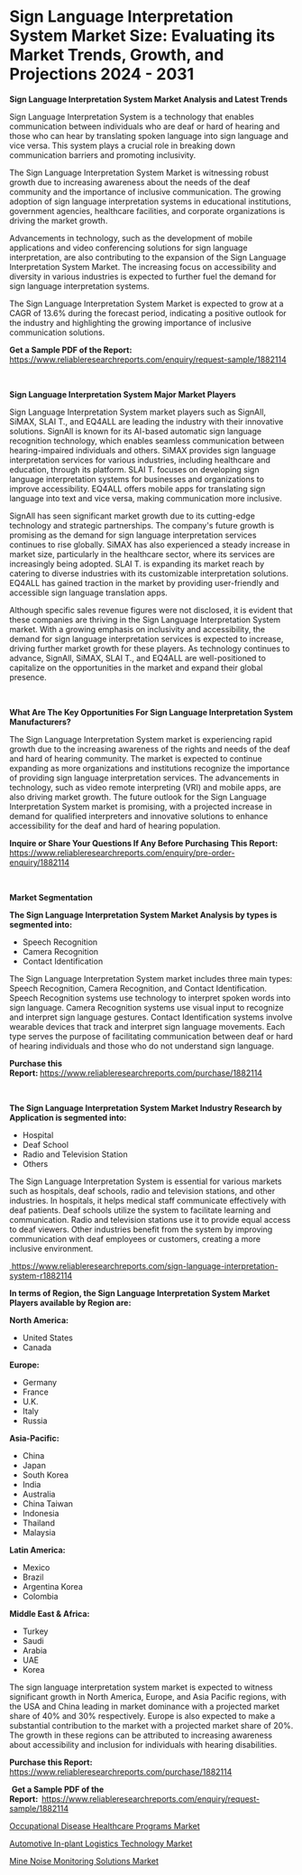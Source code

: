<p><h1>Sign Language Interpretation System Market Size: Evaluating its Market Trends, Growth, and Projections 2024 - 2031</h1></p><p><strong>Sign Language Interpretation System Market Analysis and Latest Trends</strong></p>
<p><p>Sign Language Interpretation System is a technology that enables communication between individuals who are deaf or hard of hearing and those who can hear by translating spoken language into sign language and vice versa. This system plays a crucial role in breaking down communication barriers and promoting inclusivity.</p><p>The Sign Language Interpretation System Market is witnessing robust growth due to increasing awareness about the needs of the deaf community and the importance of inclusive communication. The growing adoption of sign language interpretation systems in educational institutions, government agencies, healthcare facilities, and corporate organizations is driving the market growth.</p><p>Advancements in technology, such as the development of mobile applications and video conferencing solutions for sign language interpretation, are also contributing to the expansion of the Sign Language Interpretation System Market. The increasing focus on accessibility and diversity in various industries is expected to further fuel the demand for sign language interpretation systems.</p><p>The Sign Language Interpretation System Market is expected to grow at a CAGR of 13.6% during the forecast period, indicating a positive outlook for the industry and highlighting the growing importance of inclusive communication solutions.</p></p>
<p><strong>Get a Sample PDF of the Report:&nbsp;</strong> <a href="https://www.reliableresearchreports.com/enquiry/request-sample/1882114">https://www.reliableresearchreports.com/enquiry/request-sample/1882114</a></p>
<p>&nbsp;</p>
<p><strong>Sign Language Interpretation System Major Market Players</strong></p>
<p><p>Sign Language Interpretation System market players such as SignAll, SiMAX, SLAI T., and EQ4ALL are leading the industry with their innovative solutions. SignAll is known for its AI-based automatic sign language recognition technology, which enables seamless communication between hearing-impaired individuals and others. SiMAX provides sign language interpretation services for various industries, including healthcare and education, through its platform. SLAI T. focuses on developing sign language interpretation systems for businesses and organizations to improve accessibility. EQ4ALL offers mobile apps for translating sign language into text and vice versa, making communication more inclusive.</p><p>SignAll has seen significant market growth due to its cutting-edge technology and strategic partnerships. The company's future growth is promising as the demand for sign language interpretation services continues to rise globally. SiMAX has also experienced a steady increase in market size, particularly in the healthcare sector, where its services are increasingly being adopted. SLAI T. is expanding its market reach by catering to diverse industries with its customizable interpretation solutions. EQ4ALL has gained traction in the market by providing user-friendly and accessible sign language translation apps.</p><p>Although specific sales revenue figures were not disclosed, it is evident that these companies are thriving in the Sign Language Interpretation System market. With a growing emphasis on inclusivity and accessibility, the demand for sign language interpretation services is expected to increase, driving further market growth for these players. As technology continues to advance, SignAll, SiMAX, SLAI T., and EQ4ALL are well-positioned to capitalize on the opportunities in the market and expand their global presence.</p></p>
<p>&nbsp;</p>
<p><strong>What Are The Key Opportunities For Sign Language Interpretation System Manufacturers?</strong></p>
<p><p>The Sign Language Interpretation System market is experiencing rapid growth due to the increasing awareness of the rights and needs of the deaf and hard of hearing community. The market is expected to continue expanding as more organizations and institutions recognize the importance of providing sign language interpretation services. The advancements in technology, such as video remote interpreting (VRI) and mobile apps, are also driving market growth. The future outlook for the Sign Language Interpretation System market is promising, with a projected increase in demand for qualified interpreters and innovative solutions to enhance accessibility for the deaf and hard of hearing population.</p></p>
<p><strong>Inquire or Share Your Questions If Any Before Purchasing This Report:</strong> <a href="https://www.reliableresearchreports.com/enquiry/pre-order-enquiry/1882114">https://www.reliableresearchreports.com/enquiry/pre-order-enquiry/1882114</a></p>
<p>&nbsp;</p>
<p><strong>Market Segmentation</strong></p>
<p><strong>The Sign Language Interpretation System Market Analysis by types is segmented into:</strong></p>
<p><ul><li>Speech Recognition</li><li>Camera Recognition</li><li>Contact Identification</li></ul></p>
<p><p>The Sign Language Interpretation System market includes three main types: Speech Recognition, Camera Recognition, and Contact Identification. Speech Recognition systems use technology to interpret spoken words into sign language. Camera Recognition systems use visual input to recognize and interpret sign language gestures. Contact Identification systems involve wearable devices that track and interpret sign language movements. Each type serves the purpose of facilitating communication between deaf or hard of hearing individuals and those who do not understand sign language.</p></p>
<p><strong>Purchase this Report:&nbsp;</strong><a href="https://www.reliableresearchreports.com/purchase/1882114">https://www.reliableresearchreports.com/purchase/1882114</a></p>
<p>&nbsp;</p>
<p><strong>The Sign Language Interpretation System Market Industry Research by Application is segmented into:</strong></p>
<p><ul><li>Hospital</li><li>Deaf School</li><li>Radio and Television Station</li><li>Others</li></ul></p>
<p><p>The Sign Language Interpretation System is essential for various markets such as hospitals, deaf schools, radio and television stations, and other industries. In hospitals, it helps medical staff communicate effectively with deaf patients. Deaf schools utilize the system to facilitate learning and communication. Radio and television stations use it to provide equal access to deaf viewers. Other industries benefit from the system by improving communication with deaf employees or customers, creating a more inclusive environment.</p></p>
<p><a href="https://www.reliableresearchreports.com/sign-language-interpretation-system-r1882114">&nbsp;https://www.reliableresearchreports.com/sign-language-interpretation-system-r1882114</a></p>
<p><strong>In terms of Region, the Sign Language Interpretation System Market Players available by Region are:</strong></p>
<p>
    <p> <strong> North America: </strong>
        <ul>
            <li>United States</li>
            <li>Canada</li>
        </ul>
        </p> 
    <p> <strong> Europe: </strong>
        <ul>
            <li>Germany</li>
            <li>France</li>
            <li>U.K.</li>
            <li>Italy</li>
            <li>Russia</li>
        </ul>
        </p> 
    <p> <strong> Asia-Pacific: </strong>
        <ul>
            <li>China</li>
            <li>Japan</li>
            <li>South Korea</li>
            <li>India</li>
            <li>Australia</li>
            <li>China Taiwan</li>
            <li>Indonesia</li>
            <li>Thailand</li>
            <li>Malaysia</li>
        </ul>
        </p> 
    <p> <strong> Latin America: </strong>
        <ul>
            <li>Mexico</li>
            <li>Brazil</li>
            <li>Argentina Korea</li>
            <li>Colombia</li>
        </ul>
        </p> 
    <p> <strong> Middle East & Africa: </strong>
        <ul>
            <li>Turkey</li>
            <li>Saudi</li>
            <li>Arabia</li>
            <li>UAE</li>
            <li>Korea</li>
        </ul>
    </p>
    </p>
<p><p>The sign language interpretation system market is expected to witness significant growth in North America, Europe, and Asia Pacific regions, with the USA and China leading in market dominance with a projected market share of 40% and 30% respectively. Europe is also expected to make a substantial contribution to the market with a projected market share of 20%. The growth in these regions can be attributed to increasing awareness about accessibility and inclusion for individuals with hearing disabilities.</p></p>
<p><strong>Purchase this Report: </strong><a href="https://www.reliableresearchreports.com/purchase/1882114">https://www.reliableresearchreports.com/purchase/1882114</a></p>
<p>&nbsp;<strong>Get a Sample PDF of the Report:&nbsp;&nbsp;</strong><a href="https://www.reliableresearchreports.com/enquiry/request-sample/1882114">https://www.reliableresearchreports.com/enquiry/request-sample/1882114</a></p>
<p><strong></strong></p>
<p><p><a href="https://github.com/jakobeblake56/Market-Research-Report-List-1/blob/main/occupational-disease-healthcare-programs-market.md">Occupational Disease Healthcare Programs Market</a></p><p><a href="https://github.com/baileope6754/Market-Research-Report-List-1/blob/main/automotive-in-plant-logistics-technology-market.md">Automotive In-plant Logistics Technology Market</a></p><p><a href="https://github.com/josephpullman6599/Market-Research-Report-List-1/blob/main/mine-noise-monitoring-solutions-market.md">Mine Noise Monitoring Solutions Market</a></p></p>